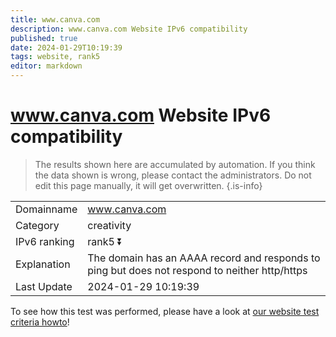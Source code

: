 ```yaml
---
title: www.canva.com
description: www.canva.com Website IPv6 compatibility
published: true
date: 2024-01-29T10:19:39
tags: website, rank5
editor: markdown
---
```


# www.canva.com Website IPv6 compatibility

> The results shown here are accumulated by automation. If you think the data shown is wrong, please contact the administrators. 
> Do not edit this page manually, it will get overwritten.
{.is-info}


|   |   |
| - | - |
| Domainname | www.canva.com
| Category | creativity |
| IPv6 ranking | rank5 :arrow_double_down: |
| Explanation | The domain has an AAAA record and responds to ping but does not respond to neither http/https |
| Last Update | 2024-01-29 10:19:39 |

To see how this test was performed, please have a look at [our website test criteria howto](/howto/testcriteria/website)!

